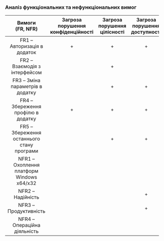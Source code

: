 ### Аналіз функціональних та нефункціональних вимог

| Вимоги <br/>(FR, NFR) | Загроза <br/>порушення <br/>конфіденційності | Загроза <br/>порушення <br/>цілісності  | Загроза <br/>порушення <br/>доступності |
|:----------------------:|:--------------------------------------------:|:---------------------------------------:|:---------------------------------------:|
| FR1 – Авторизація в додаток              |                     +                       |                     +                     |                     +                     |
| FR2 – Взаємодія з інтерфейсом            |                                             |                     +                     |                                           |
| FR3 – Зміна параметрів в додатку         |                                             |                     +                     |                     +                     |
| FR4 – Збереження профілю в додатку       |                     +                       |                     +                     |                     +                     |
| FR5 – Збереження останнього стану програми|                                             |                     +                     |                     +                     |
| NFR1 – Охоплення платформ Windows x64/x32 |                                             |                                             |                                           |
| NFR2 – Надійність                        |                                             |                                             |                     +                     |
| NFR3 – Продуктивність                    |                                             |                                             |                     +                     |
| NFR4 – Операційна діяльність             |                                             |                                             |                                           |
